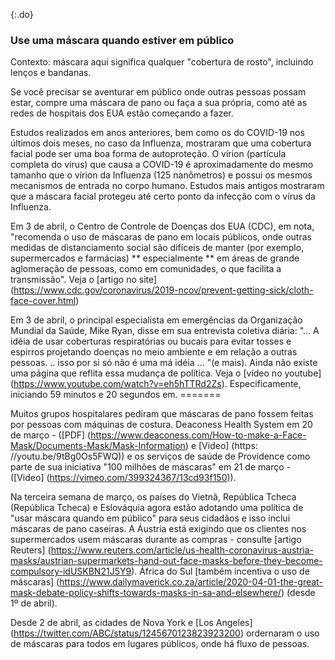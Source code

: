 {:.do} 
 ### Use uma máscara quando estiver em público 

Contexto: máscara aqui significa qualquer "cobertura de rosto", incluindo lenços e bandanas. 

Se você precisar se aventurar em público onde outras pessoas possam estar, compre uma máscara de pano ou faça a sua própria, como até as redes de hospitais dos EUA estão começando a fazer. 

Estudos realizados em anos anteriores, bem como os do COVID-19 nos últimos dois meses, no caso da Influenza, mostraram que uma cobertura facial pode ser uma boa forma de autoproteção. 
O vírion (partícula completa do vírus) que causa a COVID-19 é aproximadamente do mesmo tamanho que o vírion da Influenza (125 nanômetros) e possui os mesmos mecanismos de entrada no corpo humano. Estudos mais antigos mostraram que a máscara facial protegeu até certo ponto da infecção com o vírus da Influenza.

 Em 3 de abril, o Centro de Controle de Doenças dos EUA (CDC), em nota, "recomenda o uso de máscaras de pano em locais públicos, onde outras medidas de distanciamento social são difíceis de manter (por exemplo, supermercados e farmácias) ** especialmente ** em áreas de grande aglomeração de pessoas, como em comunidades, o que facilita a transmissão". Veja o [artigo no site] (https://www.cdc.gov/coronavirus/2019-ncov/prevent-getting-sick/cloth-face-cover.html) 

Em 3 de abril, o principal especialista em emergências da Organização Mundial da Saúde, Mike Ryan, disse em sua entrevista coletiva diária: "... A idéia de usar coberturas respiratórias ou bucais para evitar tosses e espirros projetando doenças no meio ambiente e em relação a outras pessoas. .. isso por si só não é uma má idéia ... "(e mais). Ainda não existe uma página que reflita essa mudança de política. Veja o [vídeo no youtube] (https://www.youtube.com/watch?v=eh5hTTRd2Zs). Especificamente, iniciando 59 minutos e 20 segundos em. ======= 

Muitos grupos hospitalares pediram que máscaras de pano fossem feitas por pessoas com máquinas de costura. Deaconess Health System em 20 de março - ([PDF] (https://www.deaconess.com/How-to-make-a-Face-Mask/Documents-Mask/Mask-Information) e [Video] (https: //youtu.be/9tBg0Os5FWQ)) e os serviços de saúde de Providence como parte de sua iniciativa "100 milhões de máscaras" em 21 de março - ([Video] (https://vimeo.com/399324367/13cd93f150)). 

Na terceira semana de março, os países do Vietnã, República Tcheca (República Tcheca) e Eslováquia agora estão adotando uma política de "usar máscara quando em público" para seus cidadãos e isso inclui máscaras de pano caseiras. A Áustria está exigindo que os clientes nos supermercados usem máscaras durante as compras - consulte [artigo Reuters] (https://www.reuters.com/article/us-health-coronavirus-austria-masks/austrian-supermarkets-hand-out-face-masks-before-they-become-compulsory-idUSKBN21J5Y9). África do Sul [também incentiva o uso de máscaras] (https://www.dailymaverick.co.za/article/2020-04-01-the-great-mask-debate-policy-shifts-towards-masks-in-sa-and-elsewhere/) (desde 1º de abril). 

Desde 2 de abril, as cidades de Nova York e [Los Angeles] (https://twitter.com/ABC/status/1245670123823923200) ordernaram o uso de máscaras para todos em lugares públicos, onde há fluxo de pessoas.
